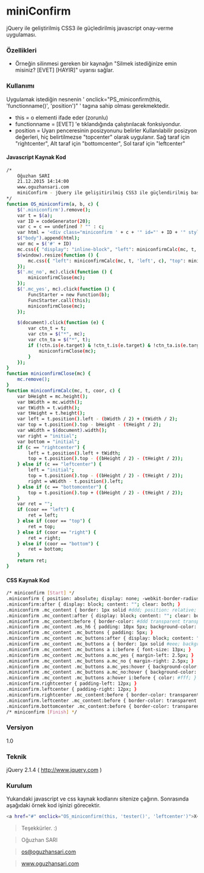 # miniConfirm
jQuery ile geliştirilmiş CSS3 ile güçledirilmiş javascript onay-verme uygulaması.

### Özellikleri
  - Örneğin silinmesi gereken bir kaynağın "Silmek istediğinize emin misiniz? [EVET] [HAYIR]" uyarısı sağlar.

### Kullanımı
Uygulamak istediğin nesnenin ' onclick="PS_miniconfirm(this, 'functionname()', 'position')" ' tagına sahip olması gerekmektedir.

  - this = o elementi ifade eder (zorunlu)
  - functionname = [EVET] 'e tıklandığında çalıştırılacak fonksiyondur.
  - position = Uyarı penceresinin posizyonunu belirler Kullanılabilir posizyon değerleri, hiç belirtilmezse "topcenter" olarak uygulanır. Sağ taraf için "rightcenter", Alt taraf için "bottomcenter", Sol taraf için "leftcenter"

#### Javascript Kaynak Kod
```sh
/*
    Oğuzhan SARI
    21.12.2015 14:14:00
    www.oguzhansari.com
    miniConfirm - jQuery ile gelişitirilmiş CSS3 ile güçlendirilmiş basit onay uygulaması
*/
function OS_miniconfirm(a, b, c) {
    $('.miniconfirm').remove();
    var t = $(a);
    var ID = codeGenerator(20);
    var c = c == undefined ? "" : c;
    var html = '<div class="miniconfirm ' + c + '" id="' + ID + '" style="top: ' + t.position().top + 'px; left: ' + t.position().left + 'px"><div class="mc_content"><h6 class="ms_h6"><span>Emin misiniz?</span></h6><div class="mc_buttons"><a href="#" class="mc_no"><i class="psicons-close"></i></a><a href="#" class="mc_yes"><i class="psicons-check"></i></a></div></div></div>';
    $("body").append(html);
    var mc = $('#' + ID)
    mc.css({ "display": "inline-block", "left": miniconfirmCalc(mc, t, 'left', c), "top": miniconfirmCalc(mc, t, 'top', c), "right": miniconfirmCalc(mc, t, 'right', c), "bottom": miniconfirmCalc(mc, t, 'bottom', c) });
    $(window).resize(function () {
        mc.css({ "left": miniconfirmCalc(mc, t, 'left', c), "top": miniconfirmCalc(mc, t, 'top', c), "right": miniconfirmCalc(mc, t, 'right', c), "bottom": miniconfirmCalc(mc, t, 'bottom', c) });
    });
    $('.mc_no', mc).click(function () {
        miniconfirmClose(mc);
    });
    $('.mc_yes', mc).click(function () {
        FuncStarter = new Function(b);
        FuncStarter.call(this);
        miniconfirmClose(mc);
    });

    $(document).click(function (e) {
        var ctn_t = t;
        var ctn = $("*", mc);
        var ctn_ta = $("*", t);
        if (!ctn.is(e.target) & !ctn_t.is(e.target) & !ctn_ta.is(e.target)) {
            miniconfirmClose(mc);
        }
    });
}
function miniconfirmClose(mc) {
    mc.remove();
}
function miniconfirmCalc(mc, t, coor, c) {
    var bHeight = mc.height();
    var bWidth = mc.width();
    var tWidth = t.width();
    var tHeight = t.height();
    var left = t.position().left - (bWidth / 2) + (tWidth / 2);
    var top = t.position().top - bHeight - (tHeight / 2);
    var wWidth = $(document).width();
    var right = "initial";
    var bottom = "initial";
    if (c == "rightcenter") {
        left = t.position().left + tWidth;
        top = t.position().top - ((bHeight / 2) - (tHeight / 2));
    } else if (c == "leftcenter") {
        left = "initial";
        top = t.position().top - ((bHeight / 2) - (tHeight / 2));
        right = wWidth - t.position().left;
    } else if (c == "bottomcenter") {
        top = t.position().top + ((bHeight / 2) - (tHeight / 2));
    }
    var ret = "";
    if (coor == "left") {
        ret = left;
    } else if (coor == "top") {
        ret = top;
    } else if (coor == "right") {
        ret = right;
    } else if (coor == "bottom") {
        ret = bottom;
    }
    return ret;
}
```
#### CSS Kaynak Kod
```sh
/* miniconfirm [Start] */
.miniconfirm { position: absolute; display: none; -webkit-border-radius: 3px; -moz-border-radius: 3px; border-radius: 3px; }
.miniconfirm:after { display: block; content: ""; clear: both; }
.miniconfirm .mc_content { border: 1px solid #ddd; position: relative; display: block; background-color: #fff; -webkit-border-radius: 3px; box-shadow: 0 0 8px #b5b5b5; -moz-border-radius: 3px; border-radius: 3px; }
.miniconfirm .mc_content:after { display: block; content: ""; clear: both; }
.miniconfirm .mc_content:before { border-color: #ddd transparent transparent transparent; border-style: solid; border-width: 8px; width: 0; height: 0; display: block; position: absolute; bottom: -16px; left: calc(50% - 8px); content: ""; }
.miniconfirm .mc_content .ms_h6 { padding: 10px 5px; background-color: #eee; font-size: 14px; color: #666; font-weight: 600; -webkit-border-top-left-radius: 3px; -webkit-border-top-right-radius: 3px; -moz-border-radius-topleft: 3px; -moz-border-radius-topright: 3px; border-top-left-radius: 3px; border-top-right-radius: 3px; }
.miniconfirm .mc_content .mc_buttons { padding: 5px; }
.miniconfirm .mc_content .mc_buttons:after { display: block; content: ""; clear: both; }
.miniconfirm .mc_content .mc_buttons a { border: 1px solid #eee; background-color: #fff; height: 30px; line-height: 30px; text-align: center; text-decoration: none; color: #666; display: block; width: calc(50% - 2.5px); float: left; -webkit-border-radius: 3px; -moz-border-radius: 3px; border-radius: 3px; box-sizing: border-box; -webkit-transition: All 500ms ease; -moz-transition: All 500ms ease; -o-transition: All 500ms ease; transition: All 500ms ease; }
.miniconfirm .mc_content .mc_buttons a i:before { font-size: 13px; }
.miniconfirm .mc_content .mc_buttons a.mc_yes { margin-left: 2.5px; }
.miniconfirm .mc_content .mc_buttons a.mc_no { margin-right: 2.5px; }
.miniconfirm .mc_content .mc_buttons a.mc_yes:hover { background-color: #33b86c; border-color: #106f39; }
.miniconfirm .mc_content .mc_buttons a.mc_no:hover { background-color: #ef5350; border-color: #8f1e1c; }
.miniconfirm .mc_content .mc_buttons a:hover i:before { color: #fff; }
.miniconfirm.rightcenter { padding-left: 12px; }
.miniconfirm.leftcenter { padding-right: 12px; }
.miniconfirm.rightcenter .mc_content:before { border-color: transparent #ddd transparent transparent; border-style: solid; border-width: 8px; width: 0; height: 0; display: block; position: absolute; left: -16px; top: calc(50% - 8px); content: ""; }
.miniconfirm.leftcenter .mc_content:before { border-color: transparent transparent transparent #ddd; border-style: solid; border-width: 8px; width: 0; height: 0; display: block; position: absolute; left: initial; right: -16px; top: calc(50% - 8px); content: ""; }
.miniconfirm.bottomcenter .mc_content:before { border-color: transparent transparent #ddd transparent; border-style: solid; border-width: 8px; width: 0; height: 0; display: block; position: absolute; bottom: initial; top: -16px; content: ""; }
/* miniconfirm [Finish] */
```

### Versiyon
1.0

### Teknik

jQuery 2.1.4 ( http://www.jquery.com )

### Kurulum

Yukarıdaki javascript ve css kaynak kodlarını sitenize çağırın. Sonrasında aşağıdaki örnek kod işinizi görecektir.

```sh
<a href="#" onclick="OS_miniconfirm(this, 'tester()', 'leftcenter')">X</a>
```

> Teşekkürler. :)

> Oğuzhan SARI

> os@oguzhansari.com

> www.oguzhansari.com
